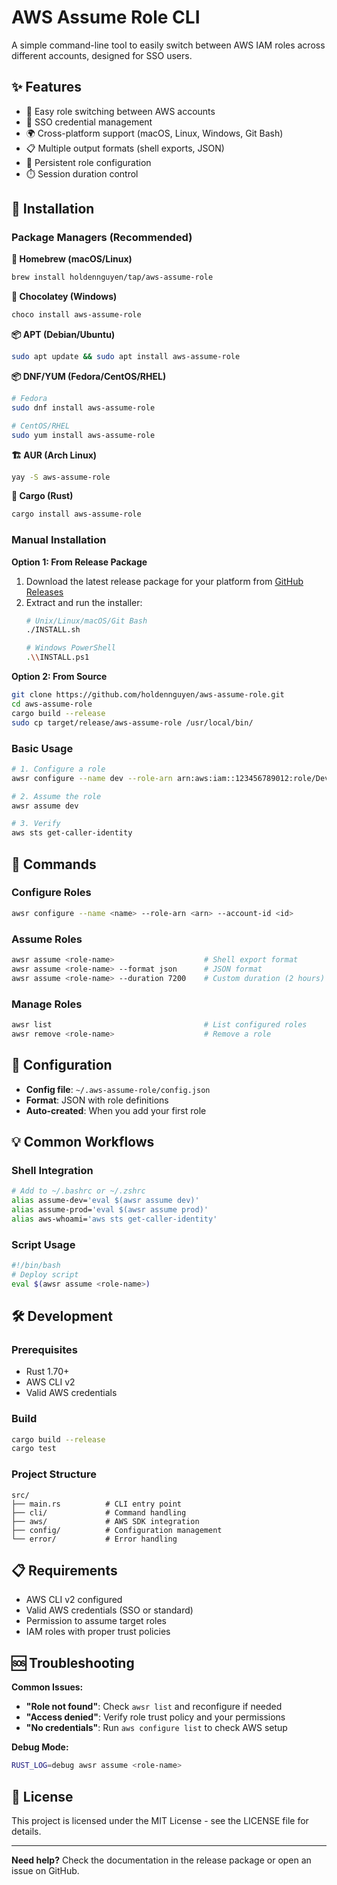 # AWS Assume Role CLI

A simple command-line tool to easily switch between AWS IAM roles across different accounts, designed for SSO users.

## ✨ Features

- 🔄 Easy role switching between AWS accounts
- 🔐 SSO credential management  
- 🌍 Cross-platform support (macOS, Linux, Windows, Git Bash)
- 📋 Multiple output formats (shell exports, JSON)
- 💾 Persistent role configuration
- ⏱️ Session duration control

## 🚀 Installation

### Package Managers (Recommended)

**🍺 Homebrew (macOS/Linux)**
```bash
brew install holdennguyen/tap/aws-assume-role
```

**🍫 Chocolatey (Windows)**
```bash
choco install aws-assume-role
```

**📦 APT (Debian/Ubuntu)**
```bash
sudo apt update && sudo apt install aws-assume-role
```

**📦 DNF/YUM (Fedora/CentOS/RHEL)**
```bash
# Fedora
sudo dnf install aws-assume-role

# CentOS/RHEL
sudo yum install aws-assume-role
```

**🏗️ AUR (Arch Linux)**
```bash
yay -S aws-assume-role
```

**🦀 Cargo (Rust)**
```bash
cargo install aws-assume-role
```

### Manual Installation

**Option 1: From Release Package**
1. Download the latest release package for your platform from [GitHub Releases](https://github.com/holdennguyen/aws-assume-role/releases)
2. Extract and run the installer:
   ```bash
   # Unix/Linux/macOS/Git Bash
   ./INSTALL.sh
   
   # Windows PowerShell  
   .\\INSTALL.ps1
   ```

**Option 2: From Source**
```bash
git clone https://github.com/holdennguyen/aws-assume-role.git
cd aws-assume-role
cargo build --release
sudo cp target/release/aws-assume-role /usr/local/bin/
```

### Basic Usage

```bash
# 1. Configure a role
awsr configure --name dev --role-arn arn:aws:iam::123456789012:role/DevRole --account-id 123456789012

# 2. Assume the role
awsr assume dev

# 3. Verify
aws sts get-caller-identity
```

## 📖 Commands

### Configure Roles
```bash
awsr configure --name <name> --role-arn <arn> --account-id <id>
```

### Assume Roles
```bash
awsr assume <role-name>                    # Shell export format
awsr assume <role-name> --format json      # JSON format
awsr assume <role-name> --duration 7200    # Custom duration (2 hours)
```

### Manage Roles
```bash
awsr list                                  # List configured roles
awsr remove <role-name>                    # Remove a role
```

## 🔧 Configuration

- **Config file**: `~/.aws-assume-role/config.json`
- **Format**: JSON with role definitions
- **Auto-created**: When you add your first role

## 💡 Common Workflows

### Shell Integration
```bash
# Add to ~/.bashrc or ~/.zshrc
alias assume-dev='eval $(awsr assume dev)'
alias assume-prod='eval $(awsr assume prod)'
alias aws-whoami='aws sts get-caller-identity'
```

### Script Usage
```bash
#!/bin/bash
# Deploy script
eval $(awsr assume <role-name>)
```

## 🛠️ Development

### Prerequisites
- Rust 1.70+
- AWS CLI v2
- Valid AWS credentials

### Build
```bash
cargo build --release
cargo test
```

### Project Structure
```
src/
├── main.rs          # CLI entry point
├── cli/             # Command handling
├── aws/             # AWS SDK integration
├── config/          # Configuration management
└── error/           # Error handling
```

## 📋 Requirements

- AWS CLI v2 configured
- Valid AWS credentials (SSO or standard)
- Permission to assume target roles
- IAM roles with proper trust policies

## 🆘 Troubleshooting

**Common Issues:**
- **"Role not found"**: Check `awsr list` and reconfigure if needed
- **"Access denied"**: Verify role trust policy and your permissions
- **"No credentials"**: Run `aws configure list` to check AWS setup

**Debug Mode:**
```bash
RUST_LOG=debug awsr assume <role-name>
```

## 📄 License

This project is licensed under the MIT License - see the LICENSE file for details.

---

**Need help?** Check the documentation in the release package or open an issue on GitHub. 